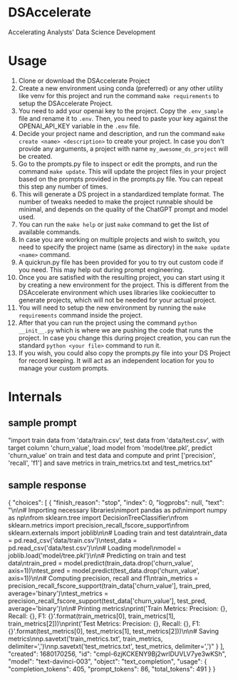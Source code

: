 # DSAccelerate
Accelerating Analysts' Data Science Development

# Usage

1. Clone or download the DSAccelerate Project
2. Create a new environment using conda (preferred) or any other utility like venv for this project and run the command `make requirements` to setup the DSAccelerate Project.
3. You need to add your openai key to the project. Copy the `.env_sample` file and rename it to `.env`. Then, you need to paste your key against the OPENAI_API_KEY variable in the `.env` file.
4. Decide your project name and description, and run the command `make create <name> <description>` to create your project. In case you don't provide any arguments, a project with name `my_awesome_ds_project` will be created.
5. Go to the prompts.py file to inspect or edit the prompts, and run the command `make update`. This will update the project files in your project based on the prompts provided in the prompts.py file. You can repeat this step any number of times.
6. This will generate a DS project in a standardized template format. The number of tweaks needed to make the project runnable should be minimal, and depends on the quality of the ChatGPT prompt and model used.
7. You can run the `make help` or just `make` command to get the list of available commands.
8. In case you are working on multiple projects and wish to switch, you need to specify the project name (same as directory) in the `make update <name>` command.
9. A quickrun.py file has been provided for you to try out custom code if you need. This may help out during prompt engineering.
10. Once you are satisfied with the resulting project, you can start using it by creating a new environment for the project. This is different from the DSAccelerate environment which uses libraries like cookiecutter to generate projects, which will not be needed for your actual project.
11. You will need to setup the new environment by running the `make requirements` command inside the project.
12. After that you can run the project using the command `python __init__.py` which is where we are pushing the code that runs the project. In case you change this during project creation, you can run the standard `python <your file>` command to run it.
13. If you wish, you could also copy the prompts.py file into your DS Project for record keeping. It will act as an independent location for you to manage your custom prompts.

# Internals

## sample prompt
"import train data from 'data/train.csv', test data from 'data/test.csv', with target column 'churn_value', load model from 'model/tree.pkl', predict 'churn_value' on train and test data and compute and print ['precision', 'recall', 'f1'] and save metrics in train_metrics.txt and test_metrics.txt"

## sample response
{
  "choices": [
    {
      "finish_reason": "stop",
      "index": 0,
      "logprobs": null,
      "text": "\n\n# Importing necessary libraries\nimport pandas as pd\nimport numpy as np\nfrom sklearn.tree import DecisionTreeClassifier\nfrom sklearn.metrics import precision_recall_fscore_support\nfrom sklearn.externals import joblib\n\n# Loading train and test data\ntrain_data = pd.read_csv('data/train.csv')\ntest_data = pd.read_csv('data/test.csv')\n\n# Loading model\nmodel = joblib.load('model/tree.pkl')\n\n# Predicting on train and test data\ntrain_pred = model.predict(train_data.drop('churn_value', axis=1))\ntest_pred = model.predict(test_data.drop('churn_value', axis=1))\n\n# Computing precision, recall and f1\ntrain_metrics = precision_recall_fscore_support(train_data['churn_value'], train_pred, average='binary')\ntest_metrics = precision_recall_fscore_support(test_data['churn_value'], test_pred, average='binary')\n\n# Printing metrics\nprint('Train Metrics: Precision: {}, Recall: {}, F1: {}'.format(train_metrics[0], train_metrics[1], train_metrics[2]))\nprint('Test Metrics: Precision: {}, Recall: {}, F1: {}'.format(test_metrics[0], test_metrics[1], test_metrics[2]))\n\n# Saving metrics\nnp.savetxt('train_metrics.txt', train_metrics, delimiter=',')\nnp.savetxt('test_metrics.txt', test_metrics, delimiter=',')"
    }
  ],
  "created": 1680170256,
  "id": "cmpl-6zjKCKENY9Bj2wrlDUVLV7ye3wKSh",
  "model": "text-davinci-003",
  "object": "text_completion",
  "usage": {
    "completion_tokens": 405,
    "prompt_tokens": 86,
    "total_tokens": 491
  }
}
